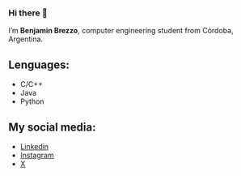 ### Hi there 👋

I’m **Benjamin Brezzo**, computer engineering student from Córdoba, Argentina.

## Lenguages:
- C/C++
- Java
- Python


## My social media:
- [Linkedin](https://www.linkedin.com/in/benjamin-brezzo-150559191)
- [Instagram](https://www.instagram.com/benjabrezzo/)
- [ X ](https://x.com/BenjaBrezzo)
